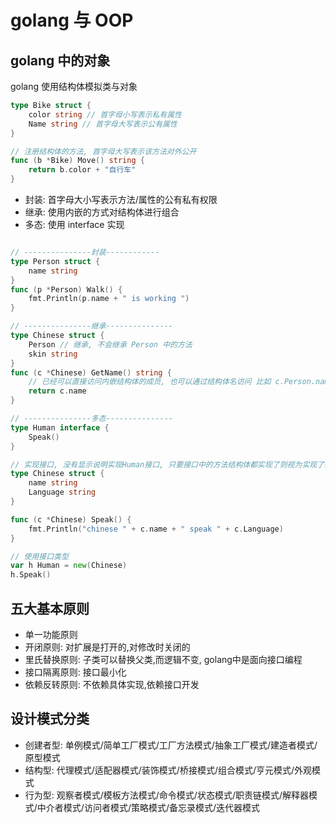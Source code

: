 # golang 与 OOP

## golang 中的对象

golang 使用结构体模拟类与对象

```go
type Bike struct {
    color string // 首字母小写表示私有属性
    Name string // 首字母大写表示公有属性
}

// 注册结构体的方法, 首字母大写表示该方法对外公开
func (b *Bike) Move() string {
    return b.color + "自行车"
}
```

- 封装: 首字母大小写表示方法/属性的公有私有权限
- 继承: 使用内嵌的方式对结构体进行组合
- 多态: 使用 interface 实现

```go

// ---------------封装------------
type Person struct {
    name string
}
func (p *Person) Walk() {
    fmt.Println(p.name + " is working ")
}

// ---------------继承---------------
type Chinese struct {
    Person // 继承, 不会继承 Person 中的方法
    skin string
}
func (c *Chinese) GetName() string {
    // 已经可以直接访问内嵌结构体的成员, 也可以通过结构体名访问 比如 c.Person.name
    return c.name
}

// ---------------多态---------------
type Human interface {
    Speak()
}

// 实现接口, 没有显示说明实现Human接口, 只要接口中的方法结构体都实现了则视为实现了接口
type Chinese struct {
    name string
    Language string
}

func (c *Chinese) Speak() {
    fmt.Println("chinese " + c.name + " speak " + c.Language)
}

// 使用接口类型
var h Human = new(Chinese)
h.Speak()

```

## 五大基本原则
- 单一功能原则
- 开闭原则: 对扩展是打开的,对修改时关闭的
- 里氏替换原则: 子类可以替换父类,而逻辑不变, golang中是面向接口编程
- 接口隔离原则: 接口最小化
- 依赖反转原则: 不依赖具体实现,依赖接口开发

## 设计模式分类
- 创建者型: 单例模式/简单工厂模式/工厂方法模式/抽象工厂模式/建造者模式/原型模式
- 结构型: 代理模式/适配器模式/装饰模式/桥接模式/组合模式/亨元模式/外观模式
- 行为型: 观察者模式/模板方法模式/命令模式/状态模式/职责链模式/解释器模式/中介者模式/访问者模式/策略模式/备忘录模式/迭代器模式